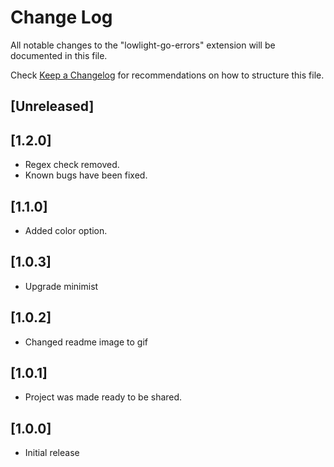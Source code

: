 # Change Log

All notable changes to the "lowlight-go-errors" extension will be documented in this file.

Check [Keep a Changelog](http://keepachangelog.com/) for recommendations on how to structure this file.

## [Unreleased]

## [1.2.0]
- Regex check removed. 
- Known bugs have been fixed.

## [1.1.0]
- Added color option.

## [1.0.3]
- Upgrade minimist

## [1.0.2]
- Changed readme image to gif

## [1.0.1]
- Project was made ready to be shared.

## [1.0.0]
- Initial release